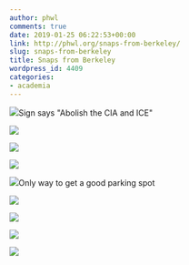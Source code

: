 ```yaml
---
author: phwl
comments: true
date: 2019-01-25 06:22:53+00:00
link: http://phwl.org/snaps-from-berkeley/
slug: snaps-from-berkeley
title: Snaps from Berkeley
wordpress_id: 4409
categories:
- academia
---
```



[![](http://phwl.org/wp-content/uploads/2019/01/IMG_0034-1024x768.jpg)](http://phwl.org/wp-content/uploads/2019/01/IMG_0034.jpg)Sign says "Abolish the CIA and ICE"  




<!-- more -->



[![](http://phwl.org/wp-content/uploads/2019/01/IMG_0038-1024x768.jpg)](http://phwl.org/wp-content/uploads/2019/01/IMG_0038.jpg)



[![](http://phwl.org/wp-content/uploads/2019/01/IMG_0039-1024x768.jpg)](http://phwl.org/wp-content/uploads/2019/01/IMG_0039.jpg)



[![](http://phwl.org/wp-content/uploads/2019/01/IMG_0041-768x1024.jpg)](http://phwl.org/wp-content/uploads/2019/01/IMG_0041.jpg)



[![](http://phwl.org/wp-content/uploads/2019/01/IMG_0043-1024x768.jpg)](http://phwl.org/wp-content/uploads/2019/01/IMG_0043.jpg)Only way to get a good parking spot



[![](http://phwl.org/wp-content/uploads/2019/01/IMG_0047-1024x768.jpg)](http://phwl.org/wp-content/uploads/2019/01/IMG_0047.jpg)



[![](http://phwl.org/wp-content/uploads/2019/01/IMG_0048-1024x768.jpg)](http://phwl.org/wp-content/uploads/2019/01/IMG_0048.jpg)



[![](http://phwl.org/wp-content/uploads/2019/01/IMG_0055-1024x768.jpg)](http://phwl.org/wp-content/uploads/2019/01/IMG_0055.jpg)



[![](http://phwl.org/wp-content/uploads/2019/01/IMG_0058-1024x768.jpg)](http://phwl.org/wp-content/uploads/2019/01/IMG_0058.jpg)

